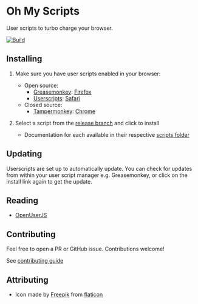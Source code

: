 # Oh My Scripts

User scripts to turbo charge your browser.

[![Build](https://github.com/iamogbz/oh-my-scripts/actions/workflows/nodejs.yml/badge.svg)](https://github.com/iamogbz/oh-my-scripts/actions/workflows/nodejs.yml)

## Installing

1. Make sure you have user scripts enabled in your browser:
   - Open source:
      - [Greasemonkey](https://github.com/greasemonkey/greasemonkey): [Firefox](https://addons.mozilla.org/en-US/firefox/addon/greasemonkey/)
      - [Userscripts](https://github.com/quoid/userscripts): [Safari](https://github.com/quoid/userscripts)
   - Closed source:
      - [Tampermonkey](https://github.com/Tampermonkey/tampermonkey): [Chrome](https://tampermonkey.net/?ext=dhdg&browser=chrome)

2. Select a script from the [release branch](https://github.com/iamogbz/oh-my-scripts/tree/gh-pages) and click to install
   - Documentation for each available in their respective [scripts folder](https://github.com/iamogbz/oh-my-scripts/tree/master/scripts)

## Updating

Userscripts are set up to automatically update. You can check for updates from within your user script manager e.g. Greasemonkey, or click on the install link again to get the update.

## Reading

- [OpenUserJS](https://openuserjs.org)

## Contributing

Feel free to open a PR or GitHub issue. Contributions welcome!

See [contributing guide](https://github.com/iamogbz/oh-my-scripts/blob/master/CONTRIBUTING.md)

## Attributing

- Icon made by [Freepik](http://www.freepik.com/) from [flaticon](https://www.flaticon.com/free-icon/monkey_3069257)
